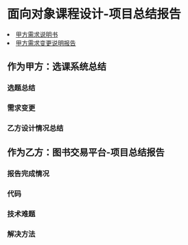 # 面向对象课程设计-项目总结报告 #

<li><a href= "https://github.com/liberion1994/oo/blob/master/%E4%BD%9C%E4%B8%9A2/%E4%BD%9C%E4%B8%9A2-%E5%9B%BE%E4%B9%A6%E4%BA%A4%E6%98%93%E5%B9%B3%E5%8F%B0%E7%9A%84%E5%8A%9F%E8%83%BD%E9%9C%80%E6%B1%82.md">甲方需求说明书</a></li>

<li><a href= "https://github.com/liberion1994/oo/blob/master/%E4%BD%9C%E4%B8%9A8/%E5%9B%BE%E4%B9%A6%E4%BA%A4%E6%98%93%E5%B9%B3%E5%8F%B0%EF%BC%88%E9%9C%80%E6%B1%82%E5%8F%98%E6%9B%B4%EF%BC%89.md">甲方需求变更说明报告</a></li>


## 作为甲方：选课系统总结 ##

### 选题总结 ##

### 需求变更 ###
 
### 乙方设计情况总结 ###

## 作为乙方：图书交易平台-项目总结报告 ##
### 报告完成情况 ###
### 代码 ###

### 技术难题 ###
### 解决方法 ###  
